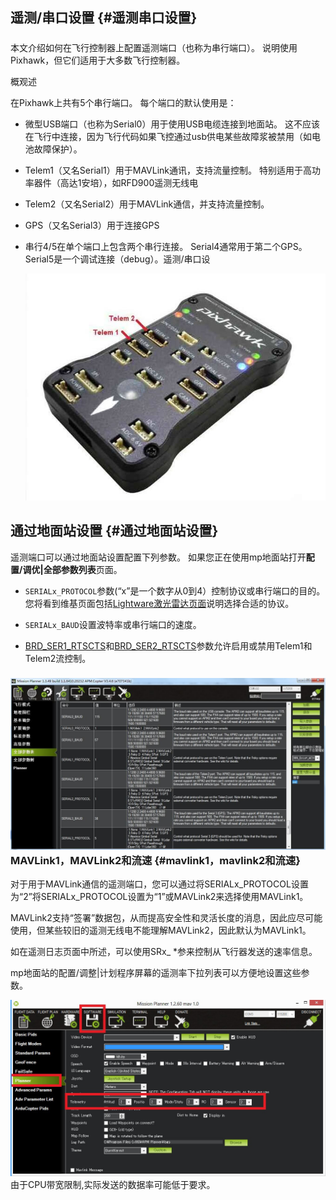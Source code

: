 ## 遥测/串口设置 {#遥测串口设置}

##### 

本文介绍如何在飞行控制器上配置遥测端口（也称为串行端口）。 说明使用Pixhawk，但它们适用于大多数飞行控制器。

概观述

在Pixhawk上共有5个串行端口。 每个端口的默认使用是：

* 微型USB端口（也称为Serial0）用于使用USB电缆连接到地面站。 这不应该在飞行中连接，因为飞行代码如果飞控通过usb供电某些故障浆被禁用（如电池故障保护）。

* Telem1（又名Serial1）用于MAVLink通讯，支持流量控制。 特别适用于高功率器件（高达1安培），如RFD900遥测无线电

* Telem2（又名Serial2）用于MAVLink通信，并支持流量控制。

* GPS（又名Serial3）用于连接GPS

* 串行4/5在单个端口上包含两个串行连接。 Serial4通常用于第二个GPS。 Serial5是一个调试连接（debug）。遥测/串口设

  ![](/assets/wk1.jpg)

## 通过地面站设置 {#通过地面站设置}

遥测端口可以通过地面站设置配置下列参数。 如果您正在使用mp地面站打开**配置/调优\|全部参数列表**页面。

* `SERIALx_PROTOCOL`参数\(“x”是一个数字从0到4）控制协议或串行端口的目的。 您将看到维基页面包括[Lightware激光雷达页面](http://ardupilot.org/copter/docs/common-lightware-sf10-lidar.html#common-lightware-sf10-lidar)说明选择合适的协议。

* `SERIALx_BAUD`设置波特率或串行端口的速度。

* [BRD\_SER1\_RTSCTS](http://ardupilot.org/copter/docs/parameters.html#brd-ser1-rtscts)和[BRD\_SER2\_RTSCTS](http://ardupilot.org/copter/docs/parameters.html#brd-ser2-rtscts)参数允许启用或禁用Telem1和Telem2流控制。

### ![](/assets/ser3.jpg)MAVLink1，MAVLink2和流速 {#mavlink1，mavlink2和流速}

对于用于MAVLink通信的遥测端口，您可以通过将SERIALx\_PROTOCOL设置为“2”将SERIALx\_PROTOCOL设置为“1”或MAVLink2来选择使用MAVLink1。

MAVLink2支持“签署”数据包，从而提高安全性和灵活长度的消息，因此应尽可能使用，但某些较旧的遥测无线电不能理解MAVLink2，因此默认为MAVLink1。

如在遥测日志页面中所述，可以使用SRx\_ \*参来控制从飞行器发送的速率信息。

mp地面站的配置/调整\|计划程序屏幕的遥测率下拉列表可以方便地设置这些参数。

![](/assets/yap1.jpg)由于CPU带宽限制,实际发送的数据率可能低于要求。

